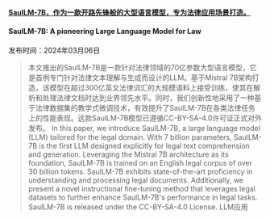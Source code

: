 #### [SaulLM-7B，作为一款开路先锋般的大型语言模型，专为法律应用场景打造。](https://arxiv.org/abs/2403.03883)
#### SaulLM-7B: A pioneering Large Language Model for Law
发布时间：2024年03月06日
> 本文推出的SaulLM-7B是一款针对法律领域的70亿参数大型语言模型，它是首例专门针对法律文本理解与生成而设计的LLM。基于Mistral 7B架构打造，该模型在超过300亿英文法律词汇的大规模语料上接受训练，使其在解析和处理法律文档时达到业界领先水平。同时，我们创新性地采用了一种基于法律数据集的教学式微调技术，有效提升了SaulLM-7B在各类法律任务上的性能表现。这款SaulLM-7B模型已遵循CC-BY-SA-4.0许可证正式对外发布。
> In this paper, we introduce SaulLM-7B, a large language model (LLM) tailored for the legal domain. With 7 billion parameters, SaulLM-7B is the first LLM designed explicitly for legal text comprehension and generation. Leveraging the Mistral 7B architecture as its foundation, SaulLM-7B is trained on an English legal corpus of over 30 billion tokens. SaulLM-7B exhibits state-of-the-art proficiency in understanding and processing legal documents. Additionally, we present a novel instructional fine-tuning method that leverages legal datasets to further enhance SaulLM-7B's performance in legal tasks. SaulLM-7B is released under the CC-BY-SA-4.0 License.
LLM应用